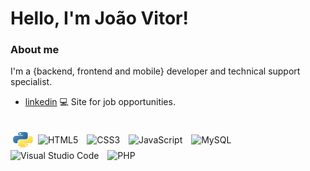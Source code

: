 
# Hello, I'm João Vitor! 

### About me
I'm a {backend, frontend and mobile} developer and technical support specialist.

- [linkedin](https://www.linkedin.com/in/jo%C3%A3o-vitor-carvalho-barros-7500a9222/) 💻 Site for job opportunities. 


<div style="display: inline_block"><br>
  <img align="center" alt="Nog-Python" height="30" width="40" src="https://raw.githubusercontent.com/devicons/devicon/master/icons/python/python-original.svg">
  <img align="center" alt="HTML5" width="26px" src="https://cdn.jsdelivr.net/gh/devicons/devicon/icons/html5/html5-original.svg" style="padding-right:10px;" />
  <img align="center" alt="CSS3" width="26px" src="https://cdn.jsdelivr.net/gh/devicons/devicon/icons/css3/css3-original.svg" style="padding-right:10px;" />
  <img align="center" alt="JavaScript" width="26px" src="https://cdn.jsdelivr.net/gh/devicons/devicon/icons/javascript/javascript-original.svg" style="padding-right:10px;" />
  <img align="center" alt="MySQL" width="26px" src="https://cdn.jsdelivr.net/gh/devicons/devicon/icons/mysql/mysql-original.svg" style="padding-right:10px;" />
  <img align="center" alt="Visual Studio Code" width="26px" src="https://cdn.jsdelivr.net/gh/devicons/devicon/icons/vscode/vscode-original.svg" style="padding-right:10px;" />
   <img align="center" alt="PHP" width="26px" src="https://www.php.net/images/logos/new-php-logo.svg" style="padding-right:10px;" />
  
  
  
  

  
</div> 
